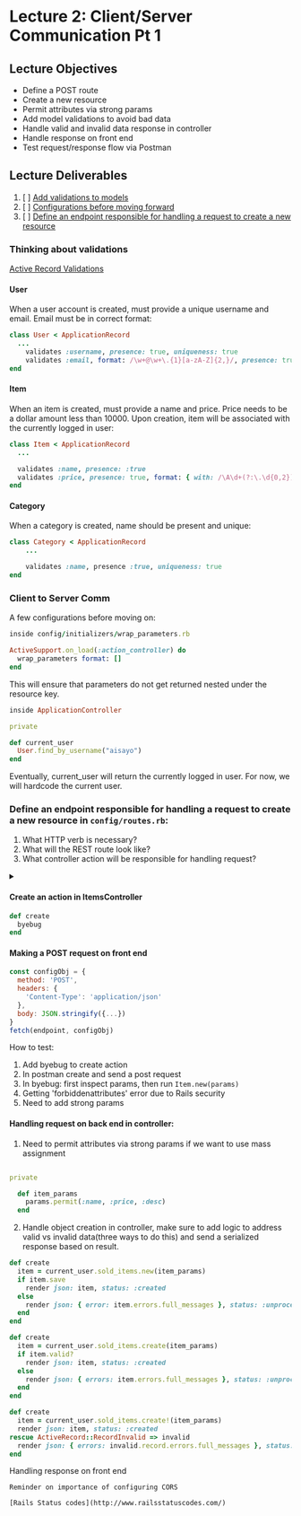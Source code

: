 # Lecture 2: Client/Server Communication Pt 1

## Lecture Objectives

- Define a POST route
- Create a new resource
- Permit attributes via strong params
- Add model validations to avoid bad data
- Handle valid and invalid data response in controller
- Handle response on front end
- Test request/response flow via Postman

## Lecture Deliverables

1. [ ] [Add validations to models](#pt1)
2. [ ] [Configurations before moving forward](#pt2)
3. [ ] [Define an endpoint responsible for handling a request to create a new resource](#pt3)

### Thinking about validations

<div id='pt1'></div>

[Active Record Validations](https://guides.rubyonrails.org/active_record_validations.html)

#### User

When a user account is created, must provide a unique username and email. Email must be in correct format:

```rb
class User < ApplicationRecord
  ...
    validates :username, presence: true, uniqueness: true
    validates :email, format: /\w+@\w+\.{1}[a-zA-Z]{2,}/, presence: true, uniqueness: true
end
```

#### Item

When an item is created, must provide a name and price. Price needs to be a dollar amount less than 10000. Upon creation, item will be associated with the currently logged in user:

```rb
class Item < ApplicationRecord
  ...

  validates :name, presence: :true
  validates :price, presence: true, format: { with: /\A\d+(?:\.\d{0,2})?\z/, message: "Must be dollar amount" }, numericality: { greater_than: 0, less_than: 10000 }
end
```

#### Category

When a category is created, name should be present and unique:

```rb
class Category < ApplicationRecord
    ...

    validates :name, presence :true, uniqueness: true
end
```

### Client to Server Comm

<div id='pt2'></div>

A few configurations before moving on:

```rb
inside config/initializers/wrap_parameters.rb

ActiveSupport.on_load(:action_controller) do
  wrap_parameters format: []
end
```

This will ensure that parameters do not get returned nested under the resource key.

```rb
inside ApplicationController

private

def current_user
  User.find_by_username("aisayo")
end
```

Eventually, current_user will return the currently logged in user. For now, we will hardcode the current user.

### Define an endpoint responsible for handling a request to create a new resource in `config/routes.rb`:

<div id='pt3'></div>

1. What HTTP verb is necessary?
2. What will the REST route look like?
3. What controller action will be responsible for handling request?

<details>
<summary></summary>
<li>post '/items', to: 'items#create'</li>

<strong>or</strong>

<li>resources :items, only: [:create]</li>
</details>

#### Create an action in ItemsController

```rb
def create
  byebug
end
```

#### Making a POST request on front end

```js
const configObj = {
  method: 'POST',
  headers: {
    'Content-Type': 'application/json'
  },
  body: JSON.stringify({...})
}
fetch(endpoint, configObj)
```

How to test:

1. Add byebug to create action
2. In postman create and send a post request
3. In byebug: first inspect params, then run `Item.new(params)`
4. Getting 'forbiddenattributes' error due to Rails security
5. Need to add strong params

#### Handling request on back end in controller:

1. Need to permit attributes via strong params if we want to use mass assignment

```rb

private

  def item_params
    params.permit(:name, :price, :desc)
  end

```

2. Handle object creation in controller, make sure to add logic to address valid vs invalid data(three ways to do this) and send a serialized response based on result.

```rb
def create
  item = current_user.sold_items.new(item_params)
  if item.save
    render json: item, status: :created
  else
    render json: { error: item.errors.full_messages }, status: :unprocessable_entity
  end
end
```

```rb
def create
  item = current_user.sold_items.create(item_params)
  if item.valid?
    render json: item, status: :created
  else
    render json: { errors: item.errors.full_messages }, status: :unprocessable_entity
  end
end
```

```rb
def create
  item = current_user.sold_items.create!(item_params)
  render json: item, status: :created
rescue ActiveRecord::RecordInvalid => invalid
  render json: { errors: invalid.record.errors.full_messages }, status: :unprocessable_entity
end
```

Handling response on front end

    Reminder on importance of configuring CORS

    [Rails Status codes](http://www.railsstatuscodes.com/)
